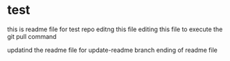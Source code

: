 # test
this is readme file for test repo
editng this file
editing this file to execute the git pull command

updatind the readme file for update-readme branch
ending of readme file
